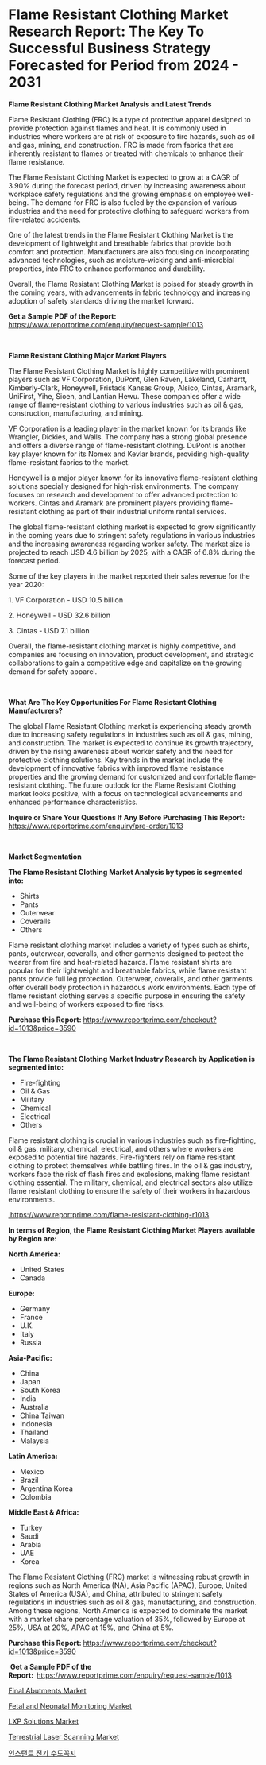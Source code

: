 <p><h1>Flame Resistant Clothing Market Research Report: The Key To Successful Business Strategy Forecasted for Period from 2024 - 2031</h1></p><p><strong>Flame Resistant Clothing Market Analysis and Latest Trends</strong></p>
<p><p>Flame Resistant Clothing (FRC) is a type of protective apparel designed to provide protection against flames and heat. It is commonly used in industries where workers are at risk of exposure to fire hazards, such as oil and gas, mining, and construction. FRC is made from fabrics that are inherently resistant to flames or treated with chemicals to enhance their flame resistance.</p><p>The Flame Resistant Clothing Market is expected to grow at a CAGR of 3.90% during the forecast period, driven by increasing awareness about workplace safety regulations and the growing emphasis on employee well-being. The demand for FRC is also fueled by the expansion of various industries and the need for protective clothing to safeguard workers from fire-related accidents.</p><p>One of the latest trends in the Flame Resistant Clothing Market is the development of lightweight and breathable fabrics that provide both comfort and protection. Manufacturers are also focusing on incorporating advanced technologies, such as moisture-wicking and anti-microbial properties, into FRC to enhance performance and durability.</p><p>Overall, the Flame Resistant Clothing Market is poised for steady growth in the coming years, with advancements in fabric technology and increasing adoption of safety standards driving the market forward.</p></p>
<p><strong>Get a Sample PDF of the Report:&nbsp;</strong> <a href="https://www.reportprime.com/enquiry/request-sample/1013">https://www.reportprime.com/enquiry/request-sample/1013</a></p>
<p>&nbsp;</p>
<p><strong>Flame Resistant Clothing Major Market Players</strong></p>
<p><p>The Flame Resistant Clothing Market is highly competitive with prominent players such as VF Corporation, DuPont, Glen Raven, Lakeland, Carhartt, Kimberly-Clark, Honeywell, Fristads Kansas Group, Alsico, Cintas, Aramark, UniFirst, Yihe, Sioen, and Lantian Hewu. These companies offer a wide range of flame-resistant clothing to various industries such as oil & gas, construction, manufacturing, and mining.</p><p>VF Corporation is a leading player in the market known for its brands like Wrangler, Dickies, and Walls. The company has a strong global presence and offers a diverse range of flame-resistant clothing. DuPont is another key player known for its Nomex and Kevlar brands, providing high-quality flame-resistant fabrics to the market.</p><p>Honeywell is a major player known for its innovative flame-resistant clothing solutions specially designed for high-risk environments. The company focuses on research and development to offer advanced protection to workers. Cintas and Aramark are prominent players providing flame-resistant clothing as part of their industrial uniform rental services.</p><p>The global flame-resistant clothing market is expected to grow significantly in the coming years due to stringent safety regulations in various industries and the increasing awareness regarding worker safety. The market size is projected to reach USD 4.6 billion by 2025, with a CAGR of 6.8% during the forecast period.</p><p>Some of the key players in the market reported their sales revenue for the year 2020:</p><p>1. VF Corporation - USD 10.5 billion</p><p>2. Honeywell - USD 32.6 billion</p><p>3. Cintas - USD 7.1 billion</p><p>Overall, the flame-resistant clothing market is highly competitive, and companies are focusing on innovation, product development, and strategic collaborations to gain a competitive edge and capitalize on the growing demand for safety apparel.</p></p>
<p>&nbsp;</p>
<p><strong>What Are The Key Opportunities For Flame Resistant Clothing Manufacturers?</strong></p>
<p><p>The global Flame Resistant Clothing market is experiencing steady growth due to increasing safety regulations in industries such as oil & gas, mining, and construction. The market is expected to continue its growth trajectory, driven by the rising awareness about worker safety and the need for protective clothing solutions. Key trends in the market include the development of innovative fabrics with improved flame resistance properties and the growing demand for customized and comfortable flame-resistant clothing. The future outlook for the Flame Resistant Clothing market looks positive, with a focus on technological advancements and enhanced performance characteristics.</p></p>
<p><strong>Inquire or Share Your Questions If Any Before Purchasing This Report:</strong> <a href="https://www.reportprime.com/enquiry/pre-order/1013">https://www.reportprime.com/enquiry/pre-order/1013</a></p>
<p>&nbsp;</p>
<p><strong>Market Segmentation</strong></p>
<p><strong>The Flame Resistant Clothing Market Analysis by types is segmented into:</strong></p>
<p><ul><li>Shirts</li><li>Pants</li><li>Outerwear</li><li>Coveralls</li><li>Others</li></ul></p>
<p><p>Flame resistant clothing market includes a variety of types such as shirts, pants, outerwear, coveralls, and other garments designed to protect the wearer from fire and heat-related hazards. Flame resistant shirts are popular for their lightweight and breathable fabrics, while flame resistant pants provide full leg protection. Outerwear, coveralls, and other garments offer overall body protection in hazardous work environments. Each type of flame resistant clothing serves a specific purpose in ensuring the safety and well-being of workers exposed to fire risks.</p></p>
<p><strong>Purchase this Report:&nbsp;</strong><a href="https://www.reportprime.com/checkout?id=1013&price=3590">https://www.reportprime.com/checkout?id=1013&price=3590</a></p>
<p>&nbsp;</p>
<p><strong>The Flame Resistant Clothing Market Industry Research by Application is segmented into:</strong></p>
<p><ul><li>Fire-fighting</li><li>Oil & Gas</li><li>Military</li><li>Chemical</li><li>Electrical</li><li>Others</li></ul></p>
<p><p>Flame resistant clothing is crucial in various industries such as fire-fighting, oil & gas, military, chemical, electrical, and others where workers are exposed to potential fire hazards. Fire-fighters rely on flame resistant clothing to protect themselves while battling fires. In the oil & gas industry, workers face the risk of flash fires and explosions, making flame resistant clothing essential. The military, chemical, and electrical sectors also utilize flame resistant clothing to ensure the safety of their workers in hazardous environments.</p></p>
<p><a href="https://www.reportprime.com/flame-resistant-clothing-r1013">&nbsp;https://www.reportprime.com/flame-resistant-clothing-r1013</a></p>
<p><strong>In terms of Region, the Flame Resistant Clothing Market Players available by Region are:</strong></p>
<p>
    <p> <strong> North America: </strong>
        <ul>
            <li>United States</li>
            <li>Canada</li>
        </ul>
        </p> 
    <p> <strong> Europe: </strong>
        <ul>
            <li>Germany</li>
            <li>France</li>
            <li>U.K.</li>
            <li>Italy</li>
            <li>Russia</li>
        </ul>
        </p> 
    <p> <strong> Asia-Pacific: </strong>
        <ul>
            <li>China</li>
            <li>Japan</li>
            <li>South Korea</li>
            <li>India</li>
            <li>Australia</li>
            <li>China Taiwan</li>
            <li>Indonesia</li>
            <li>Thailand</li>
            <li>Malaysia</li>
        </ul>
        </p> 
    <p> <strong> Latin America: </strong>
        <ul>
            <li>Mexico</li>
            <li>Brazil</li>
            <li>Argentina Korea</li>
            <li>Colombia</li>
        </ul>
        </p> 
    <p> <strong> Middle East & Africa: </strong>
        <ul>
            <li>Turkey</li>
            <li>Saudi</li>
            <li>Arabia</li>
            <li>UAE</li>
            <li>Korea</li>
        </ul>
    </p>
    </p>
<p><p>The Flame Resistant Clothing (FRC) market is witnessing robust growth in regions such as North America (NA), Asia Pacific (APAC), Europe, United States of America (USA), and China, attributed to stringent safety regulations in industries such as oil & gas, manufacturing, and construction. Among these regions, North America is expected to dominate the market with a market share percentage valuation of 35%, followed by Europe at 25%, USA at 20%, APAC at 15%, and China at 5%.</p></p>
<p><strong>Purchase this Report: </strong><a href="https://www.reportprime.com/checkout?id=1013&price=3590">https://www.reportprime.com/checkout?id=1013&price=3590</a></p>
<p>&nbsp;<strong>Get a Sample PDF of the Report:&nbsp;&nbsp;</strong><a href="https://www.reportprime.com/enquiry/request-sample/1013">https://www.reportprime.com/enquiry/request-sample/1013</a></p>
<p><strong></strong></p>
<p><p><a href="https://medium.com/@nyahmertz1928/insights-into-final-abutments-market-share-and-competitive-landscape-for-period-from-2024-to-2031-3dce60d2815c">Final Abutments Market</a></p><p><a href="https://medium.com/@nyahmertz1928/global-fetal-and-neonatal-monitoring-market-trends-insights-into-growth-opportunities-and-b34ea75ed597">Fetal and Neonatal Monitoring Market</a></p><p><a href="https://www.linkedin.com/pulse/global-lxp-solutions-market-analysis-trends-forecasts-l0fne">LXP Solutions Market</a></p><p><a href="https://issuu.com/reportprime-2/docs/terrestrial-laser-scanning-market-size-2030.pptx">Terrestrial Laser Scanning Market</a></p><p><a href="https://medium.com/@abelusikowski95672023/%EC%A6%89%EC%84%9D-%EC%A0%84%EA%B8%B0-%EC%88%98%EB%8F%84%EA%BC%AD%EC%A7%80-%EC%8B%9C%EC%9E%A5-%EA%B7%9C%EB%AA%A8-%EB%B0%8F-%EC%A0%90%EC%9C%A0%EC%9C%A8-%EB%B6%84%EC%84%9D-%EC%84%B1%EC%9E%A5-%EB%8F%99%ED%96%A5-%EB%B0%8F-%EC%98%88%EC%B8%A1-2024-2031-d584d4949e56">인스턴트 전기 수도꼭지</a></p></p>